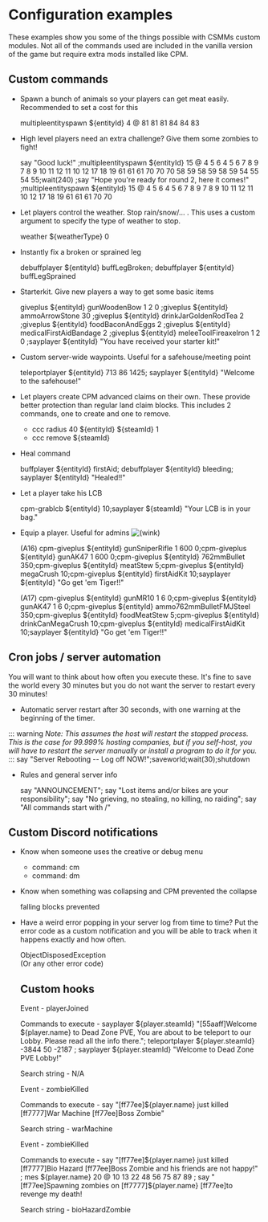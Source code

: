 # Configuration examples

These examples show you some of the things possible with CSMMs custom modules. Not all of the commands used are included in the vanilla version of the game but require extra mods installed like CPM.

## Custom commands

- Spawn a bunch of animals so your players can get meat easily. Recommended to set a cost for this

    multipleentityspawn ${entityId} 4 @ 81 81 81 84 84 83

- High level players need an extra challenge? Give them some zombies to fight!

    say "Good luck!" ;multipleentityspawn ${entityId} 15 @ 4 5 6 4 5 6 7 8 9 7 8 9 10 11 12 11 10 12 17 18 19  61 61 61 70 70 70 58 59 58 59 58 59 54 55 54 55;wait(240) ;say "Hope you're ready for round 2, here it comes!" ;multipleentityspawn ${entityId} 15 @ 4 5 6 4 5 6 7 8 9 7 8 9 10 11 12 11 10 12 17 18 19 61 61 61 70 70

- Let players control the weather. Stop rain/snow/... . This uses a custom argument to specify the type of weather to stop.

    weather ${weatherType} 0

- Instantly fix a broken or sprained leg

    debuffplayer ${entityId} buffLegBroken; debuffplayer ${entityId} buffLegSprained

- Starterkit. Give new players a way to get some basic items

    giveplus ${entityId} gunWoodenBow 1 2 0 ;giveplus ${entityId} ammoArrowStone 30 ;giveplus ${entityId} drinkJarGoldenRodTea 2 ;giveplus ${entityId} foodBaconAndEggs 2 ;giveplus ${entityId} medicalFirstAidBandage 2 ;giveplus ${entityId} meleeToolFireaxeIron 1 2 0 ;sayplayer ${entityId} "You have received your starter kit!"

- Custom server-wide waypoints. Useful for a safehouse/meeting point

    teleportplayer ${entityId} 713 86 1425; sayplayer  ${entityId} "Welcome to the safehouse!"

- Let players create CPM advanced claims on their own. These provide better protection than regular land claim blocks. This includes 2 commands, one to create and one to remove.

    *   ccc radius 40 ${entityId} ${steamId} 1
    *   ccc remove ${steamId}

- Heal command

    buffplayer ${entityId} firstAid; debuffplayer ${entityId} bleeding; sayplayer ${entityId} "Healed!!"

- Let a player take his LCB

    cpm-grablcb ${entityId} 10;sayplayer ${steamId} "Your LCB is in your bag."

- Equip a player. Useful for admins ![(wink)](images/icons/emoticons/wink.svg "(wink)")

    (A16) cpm-giveplus ${entityId} gunSniperRifle 1 600 0;cpm-giveplus ${entityId} gunAK47 1 600 0;cpm-giveplus ${entityId} 762mmBullet 350;cpm-giveplus ${entityId} meatStew 5;cpm-giveplus ${entityId} megaCrush 10;cpm-giveplus ${entityId} firstAidKit 10;sayplayer ${entityId} "Go get 'em Tiger!!"

    (A17) cpm-giveplus ${entityId} gunMR10 1 6 0;cpm-giveplus ${entityId} gunAK47 1 6 0;cpm-giveplus ${entityId} ammo762mmBulletFMJSteel 350;cpm-giveplus ${entityId} foodMeatStew 5;cpm-giveplus ${entityId} drinkCanMegaCrush 10;cpm-giveplus ${entityId} medicalFirstAidKit 10;sayplayer ${entityId} "Go get 'em Tiger!!"

## Cron jobs / server automation

You will want to think about how often you execute these. It's fine to save the world every 30 minutes but you do not want the server to restart every 30 minutes!


- Automatic server restart after 30 seconds, with one warning at the beginning of the timer.  
  
::: warning
_Note: This assumes the host will restart the stopped process. This is the case for 99.999% hosting companies, but if you self-host, you will have to restart the server manually or install a program to do it for you._
:::
    say "Server Rebooting -- Log off NOW!";saveworld;wait(30);shutdown

- Rules and general server info

    say "ANNOUNCEMENT"; say "Lost items and/or bikes are your responsibility"; say "No grieving, no stealing, no killing, no raiding"; say "All commands start with /"

  

## Custom Discord notifications

- Know when someone uses the creative or debug menu

    *   command: cm
    *   command: dm

- Know when something was collapsing and CPM prevented the collapse

    falling blocks prevented

- Have a weird error popping in your server log from time to time? Put the error code as a custom notification and you will be able to track when it happens exactly and how often.

    ObjectDisposedException  
    (Or any other error code)
    
    
    ## Custom hooks
    
    Event - playerJoined    
    
    Commands to execute - sayplayer ${player.steamId} "[55aaff]Welcome ${player.name} to Dead Zone PVE, You are about to be teleport to our Lobby. Please read all the info there."; teleportplayer ${player.steamId} -3844 50 -2187 ; sayplayer ${player.steamId} "Welcome to Dead Zone PVE Lobby!"   
       
   Search string - N/A
   
   
   Event - zombieKilled    
    
    Commands to execute - say "[ff77ee]${player.name} just killed [ff7777]War Machine [ff77ee]Boss Zombie"   
       
   Search string - warMachine
   
   
   Event - zombieKilled    
    
    Commands to execute - say "[ff77ee]${player.name} just killed [ff7777]Bio Hazard [ff77ee]Boss Zombie and his friends are not happy!" ; mes ${player.name} 20 @ 10 13 22 48 56 75 87 89 ; say "[ff77ee]Spawning zombies on [ff7777]${player.name} [ff77ee]to revenge my death!   
       
   Search string - bioHazardZombie
   
   
    
    
    
    
